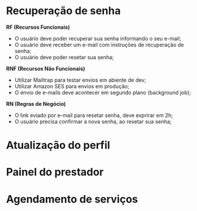 # Recuperação de senha

**RF (Recursos Funcionais)**

- O usuário deve poder recuperar sua senha informando o seu e-mail;
- O usuário deve receber um e-mail com instruções de recuperação de senha;
- O usuário deve poder resetar sua senha;

**RNF (Recursos Não Funcionais)**

- Utilizar Mailtrap para testar envios em abiente de dev;
- Utilizar Amazon SES para envios em produção;
- O envio de e-mails deve acontecer em segundo plano (background job);

**RN (Regras de Negócio)**

- O link eviado por e-mail para resetar senha, deve exprirar em 2h;
- O usuário precisa confirmar a nova senha, ao resetar sua senha;

# Atualização do perfil

# Painel do prestador

# Agendamento de serviços
